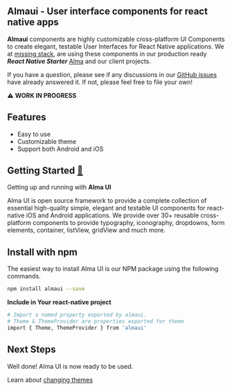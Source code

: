 ## Almaui - User interface components for react native apps
**Almaui** components are highly customizable cross-platform UI Components
to create elegant, testable User Interfaces for React Native applications. We at [missing stack](https://github.com/missingstack), are using these components in our production ready ***React Native Starter*** [Alma](https://github.com/missingstack/alma) and our client projects.

If you have a question, please see if any discussions in our
[GitHub issues](https://github.com/missingstack/almaui/issues) have already answered it.
If not, please feel free to file your own!

:warning: **WORK IN PROGRESS**

## Features
  - Easy to use
  - Customizable theme
  - Support both Android and iOS
  

## Getting Started [🔗](https://github.com/missingstack/almaui/wiki/Getting-started)
Getting up and running with **Alma UI**

Alma UI is open source framework to provide a complete collection of essential high-quality simple, elegant and testable UI components for react-native iOS and Android applications. We provide over 30+ reusable cross-platform components to provide typography, iconography, dropdowns, form elements, container, listView, gridView and much more.



## Install with npm
The easiest way to install Alma UI is our NPM package using the following commands.
```bash
npm install almaui --save 
```
**Include in Your react-native project**
```bash
# Import a named property exported by almaui.
# Theme & ThemeProvider are properties exported for theme
import { Theme, ThemeProvider } from 'almaui'
```


## Next Steps
Well done! Alma UI is now ready to be used.

Learn about [changing themes](https://github.com/missingstack/almaui/wiki/Theme)


